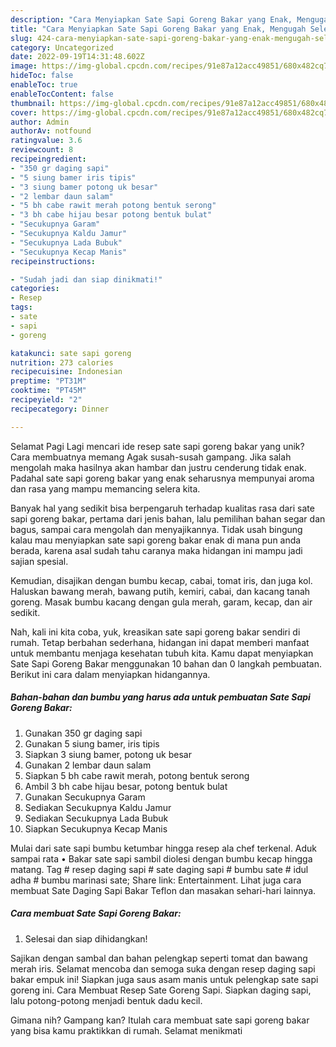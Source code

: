 ```yaml
---
description: "Cara Menyiapkan Sate Sapi Goreng Bakar yang Enak, Mengugah Selera"
title: "Cara Menyiapkan Sate Sapi Goreng Bakar yang Enak, Mengugah Selera"
slug: 424-cara-menyiapkan-sate-sapi-goreng-bakar-yang-enak-mengugah-selera
category: Uncategorized
date: 2022-09-19T14:31:48.602Z
image: https://img-global.cpcdn.com/recipes/91e87a12acc49851/680x482cq70/sate-sapi-goreng-bakar-foto-resep-utama.jpg
hideToc: false
enableToc: true
enableTocContent: false
thumbnail: https://img-global.cpcdn.com/recipes/91e87a12acc49851/680x482cq70/sate-sapi-goreng-bakar-foto-resep-utama.jpg
cover: https://img-global.cpcdn.com/recipes/91e87a12acc49851/680x482cq70/sate-sapi-goreng-bakar-foto-resep-utama.jpg
author: Admin
authorAv: notfound
ratingvalue: 3.6
reviewcount: 8
recipeingredient:
- "350 gr daging sapi"
- "5 siung bamer iris tipis"
- "3 siung bamer potong uk besar"
- "2 lembar daun salam"
- "5 bh cabe rawit merah potong bentuk serong"
- "3 bh cabe hijau besar potong bentuk bulat"
- "Secukupnya Garam"
- "Secukupnya Kaldu Jamur"
- "Secukupnya Lada Bubuk"
- "Secukupnya Kecap Manis"
recipeinstructions:

- "Sudah jadi dan siap dinikmati!"
categories:
- Resep
tags:
- sate
- sapi
- goreng

katakunci: sate sapi goreng 
nutrition: 273 calories
recipecuisine: Indonesian
preptime: "PT31M"
cooktime: "PT45M"
recipeyield: "2"
recipecategory: Dinner

---
```



Selamat Pagi Lagi mencari ide resep sate sapi goreng bakar yang unik? Cara membuatnya memang Agak susah-susah gampang. Jika salah mengolah maka hasilnya akan hambar dan justru cenderung tidak enak. Padahal sate sapi goreng bakar yang enak seharusnya mempunyai aroma dan rasa yang mampu memancing selera kita.


Banyak hal yang sedikit bisa berpengaruh terhadap kualitas rasa dari sate sapi goreng bakar, pertama dari jenis bahan, lalu pemilihan bahan segar dan bagus, sampai cara mengolah dan menyajikannya. Tidak usah bingung kalau mau menyiapkan sate sapi goreng bakar enak di mana pun anda berada, karena asal sudah tahu caranya maka hidangan ini mampu jadi sajian spesial.

Kemudian, disajikan dengan bumbu kecap, cabai, tomat iris, dan juga kol. Haluskan bawang merah, bawang putih, kemiri, cabai, dan kacang tanah goreng. Masak bumbu kacang dengan gula merah, garam, kecap, dan air sedikit.


Nah, kali ini kita coba, yuk, kreasikan sate sapi goreng bakar sendiri di rumah. Tetap berbahan sederhana, hidangan ini dapat memberi manfaat untuk membantu menjaga kesehatan tubuh kita. Kamu dapat menyiapkan Sate Sapi Goreng Bakar menggunakan 10 bahan dan 0 langkah pembuatan. Berikut ini cara dalam menyiapkan hidangannya.

<!--inarticleads1-->

##### Bahan-bahan dan bumbu yang harus ada untuk pembuatan Sate Sapi Goreng Bakar:

1. Gunakan 350 gr daging sapi
1. Gunakan 5 siung bamer, iris tipis
1. Siapkan 3 siung bamer, potong uk besar
1. Gunakan 2 lembar daun salam
1. Siapkan 5 bh cabe rawit merah, potong bentuk serong
1. Ambil 3 bh cabe hijau besar, potong bentuk bulat
1. Gunakan Secukupnya Garam
1. Sediakan Secukupnya Kaldu Jamur
1. Sediakan Secukupnya Lada Bubuk
1. Siapkan Secukupnya Kecap Manis


Mulai dari sate sapi bumbu ketumbar hingga resep ala chef terkenal. Aduk sampai rata • Bakar sate sapi sambil diolesi dengan bumbu kecap hingga matang. Tag # resep daging sapi # sate daging sapi # bumbu sate # idul adha # bumbu marinasi sate; Share link: Entertainment. Lihat juga cara membuat Sate Daging Sapi Bakar Teflon dan masakan sehari-hari lainnya. 

<!--inarticleads2-->

##### Cara membuat Sate Sapi Goreng Bakar:


1. Selesai dan siap dihidangkan!

Sajikan dengan sambal dan bahan pelengkap seperti tomat dan bawang merah iris. Selamat mencoba dan semoga suka dengan resep daging sapi bakar empuk ini! Siapkan juga saus asam manis untuk pelengkap sate sapi goreng ini. Cara Membuat Resep Sate Goreng Sapi. Siapkan daging sapi, lalu potong-potong menjadi bentuk dadu kecil. 

Gimana nih? Gampang kan? Itulah cara membuat sate sapi goreng bakar yang bisa kamu praktikkan di rumah. Selamat menikmati
